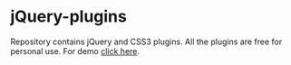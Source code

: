 # jQuery-plugins
Repository contains jQuery and CSS3 plugins.
All the plugins are free for personal use. For demo <a href="https://ssiddique.info/jquery-css-plugins"> click here</a>.
